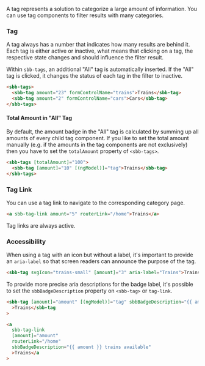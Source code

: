 A tag represents a solution to categorize a large amount of information.
You can use tag components to filter results with many categories.

### Tag

A tag always has a number that indicates how many results are behind it.
Each tag is either active or inactive, what means that clicking on a tag, the respective
state changes and should influence the filter result.

Within `sbb-tags`, an additional "All" tag is automatically inserted. If the "All" tag is clicked,
it changes the status of each tag in the filter to inactive.

```html
<sbb-tags>
  <sbb-tag amount="23" formControlName="trains">Trains</sbb-tag>
  <sbb-tag amount="2" formControlName="cars">Cars</sbb-tag>
</sbb-tags>
```

#### Total Amount in "All" Tag

By default, the amount badge in the "All" tag is calculated by summing up all amounts of every child tag component.
If you like to set the total amount manually (e.g. if the amounts in the tag components are not exclusively)
then you have to set the `totalAmount` property of `<sbb-tags>`.

```html
<sbb-tags [totalAmount]="100">
  <sbb-tag [amount]="10" [(ngModel)]="tag">Trains</sbb-tag>
</sbb-tags>
```

### Tag Link

You can use a tag link to navigate to the corresponding category page.

```html
<a sbb-tag-link amount="5" routerLink="/home">Trains</a>
```

Tag links are always active.

### Accessibility

When using a tag with an icon but without a label, it's important to provide an `aria-label` so that screen readers can
announce the purpose of the tag.

```html
<sbb-tag svgIcon="trains-small" [amount]="3" aria-label="Trains">Trains</sbb-tag>
```

To provide more precise aria descriptions for the badge label,
it's possible to set the `sbbBadgeDescription` property on `<sbb-tag>` or `tag-link`.

```html
<sbb-tag [amount]="amount" [(ngModel)]="tag" sbbBadgeDescription="{{ amount }} trains available"
  >Trains</sbb-tag
>
```

```html
<a
  sbb-tag-link
  [amount]="amount"
  routerLink="/home"
  sbbBadgeDescription="{{ amount }} trains available"
  >Trains</a
>
```
